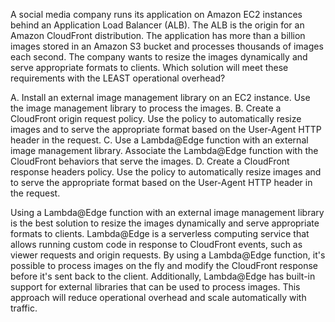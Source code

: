A social media company runs its application on Amazon EC2 instances behind an Application Load Balancer (ALB). The ALB is the origin for an Amazon CloudFront distribution. The application has more than a billion images stored in an Amazon S3 bucket and processes thousands of images each second. The company wants to resize the images dynamically and serve appropriate formats to clients. Which solution will meet these requirements with the LEAST operational overhead? 

A. Install an external image management library on an EC2 instance. Use the image management library to process the images. 
B. Create a CloudFront origin request policy. Use the policy to automatically resize images and to serve the appropriate format based on the User-Agent HTTP header in the request. 
C. Use a Lambda@Edge function with an external image management library. Associate the Lambda@Edge function with the CloudFront behaviors that serve the images. 
D. Create a CloudFront response headers policy. Use the policy to automatically resize images and to serve the appropriate format based on the User-Agent HTTP header in the request.

Using a Lambda@Edge function with an external image management library is the best solution to resize the images dynamically and serve appropriate formats to clients. Lambda@Edge is a serverless computing service that allows running custom code in response to CloudFront events, such as viewer requests and origin requests. By using a Lambda@Edge function, it's possible to process images on the fly and modify the CloudFront response before it's sent back to the client. Additionally, Lambda@Edge has built-in support for external libraries that can be used to process images. This approach will reduce operational overhead and scale automatically with traffic.